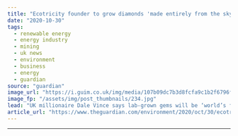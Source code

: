 ```yaml
---
title: "Ecotricity founder to grow diamonds 'made entirely from the sky'"
date: "2020-10-30"
tags: 
  - renewable energy
  - energy industry
  - mining
  - uk news
  - environment
  - business
  - energy
  - guardian
source: "guardian"
image_url: "https://i.guim.co.uk/img/media/107b09dc7b3d8fcfa9c1b2f6796f9326ccf1f633/0_10_3500_2101/master/3500.jpg?width=460&quality=85&auto=format&fit=max&s=ad3eb1fe03565b9b68db0ef29d2337eb"
image_fp: "/assets/img/post_thumbnails/234.jpg"
lead: "UK millionaire Dale Vince says lab-grown gems will be ‘world’s first zero-impact’ diamondsA British multi-millionaire and environmentalist has set out plans to create thousands of carats of carbon-negative, laboratory-grown diamonds every year “made ..."
article_url: "https://www.theguardian.com/environment/2020/oct/30/ecotricity-founder-to-grow-diamonds-made-entirely-from-the-sky"
---
```


---
